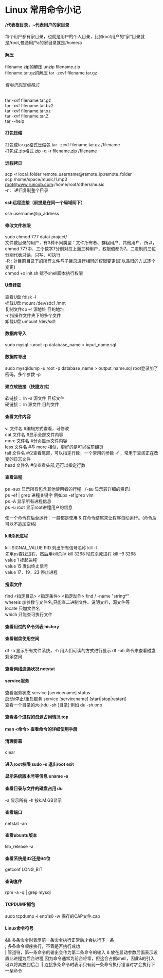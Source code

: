 # Linux 常用命令小记
#### /代表根目录，~代表用户的家目录  
每个用户都有家目录，也就是用户的个人目录，比如root用户的”家“目录就是/root,普通用户a的家目录就是/home/a
#### 解压
filename.zip的解压 unzip filename.zip  
filename.tar.gz的解压 tar -zxvf filename.tar.gz 
###### 自动识别压缩格式 
tar -xvf filename.tar.gz  
tar -xvf filename.tar.bz2    
tar -xvf filename.tar.xz  
tar -xvf filename.tar.Z  
tar --help 
#### 打包压缩  
打包成tar.gz格式压缩包 tar -zcvf filename.tar.gz /filename   
打包成.zip格式 zip -q -r filename.zip /filename
#### 远程拷贝  
scp -r local_folder remote_username@remote_ip:remote_folder    
scp /home/space/music/1.mp3 root@www.runoob.com:/home/root/others/music  
-r： 递归复制整个目录  
#### ssh远程连接（前提是在同一个局域网下）  
ssh username@ip_address  
#### 修改文件权限  
sudo chmod 777  data/ project/  
文件或目录的用户，有3种不同类型：文件所有者、群组用户、其他用户，所以，chmod 777中，三个数字7分别对应上面三种用户，权限值都为7。二进制的三位分别代表只读、只写、可执行    
-R : 对目前目录下的所有文件与子目录进行相同的权限变更(即以递归的方式逐个变更)   
chmod +x init.sh 赋予shell脚本执行权限  
#### U盘挂载  
 查看U盘 fdisk -l    
 挂载U盘  mount /dev/sdc1 /mnt  
 复制文件cp –r 源地址 目的地址  
 -r 指操作文件夹下的多个文件  
 卸载U盘 umount /dev/sd1  
#### 数据库导入 
sudo mysql -uroot -p database_name < input_name.sql    
#### 数据库导出 
sudo mysqldump -u root -p database_name > output_name.sql 
root登录加了密码，多个参数 -p 
#### 建立软链接（快捷方式） 
软链接： ln -s 源文件 目标文件  
硬链接： ln 源文件 目的文件  
#### 查看文件内容  
vi 文件名 #编辑方式查看，可修改  
cat 文件名 #显示全部文件内容  
more 文件名 #分页显示文件内容  
less 文件名 #与 more 相似，更好的是可以往前翻页  
tail 文件名 #仅查看尾部，可以指定行数，一个常用的参数 -f ，常用于查阅正在改变的日志文件  
head 文件名 #仅查看头部,还可以指定行数  
#### 查看进程    
ps -aux 显示所有包含其他使用者的行程  （-au 显示较详细的资讯）    
ps -ef | grep 进程关键字 例如ps -ef|grep vim   
ps -A 显示所有进程信息  
ps -u root  显示root进程用户的信息  
 
使一个命令在后台运行：一般都是使用 & 在命令结尾来让程序自动运行。(命令后可以不追加空格)  
#### kill杀死进程  
kill SIGNAL_VALUE PID
列出所有信号名称 kill -l  
先用ps查找进程，然后用kill杀掉 kill 3268
彻底杀死进程 kill –9 3268  
value 1 挂起进程   
value 15 发出终止信号  
value 17，19，23 停止进程  
#### 搜索文件  
find <指定目录> <指定条件> <指定动作> find / -name "string*"  
whereis 加参数与文件名,只能查二进制文件、说明文档，源文件等  
locate 只加文件名  
which 只能查可执行文件  

#### 查看用过的命令列表 history
#### 查看磁盘使用空间   
df -a 显示所有文件系统，-h 用人们可读的方式进行显示 df -ah 命令来查看磁盘剩余空间  
#### 查看网络连通状况 netstat
#### service服务
查看服务状态 service [servicename] status  
启动/停止/重启服务 service [servicename] [start|stop|restart]  
查看一个目录的大小du -sh [目录]  例如 du -sh tmp  
#### 查看各个进程的资源占用情况 top  
#### man <命令> 查看命令的详细使用手册
#### 清理屏幕  
clear
#### 进入root权限 sudo -s 退出root exit
#### 显示系统版本号等信息 uname -a
#### 查看目录与文件的磁盘占用 du   
-a 显示所有 -h 按k.M.GB显示
#### 查看端口 
netstat -an

#### 查看ubuntu版本
lsb_release -a  

#### 查看系统是32还是64位
getconf LONG_BIT  

#### 查询套件
rpm -a -q | grep mysql

#### TCPDUMP抓包
sudo tcpdump -i enp1s0 -w 保存的CAP文件.cap   

#### Linux命令符号
&& 多条命令时表示前一条命令执行正常后才会执行下一条    
; 多条命令顺序执行，不管是否执行成功  
| 管道符，第一条命令的输出会作为第二条命令的输入
& 放在启动参数后面表示设置此进程为后台进程,因为命令通常为前台经常，但这会占据shell，因此&的引入可以将其放到后台 
|| 连接多条命令时表示只有前一条命令执行错误时才会执行下一条命令 

